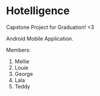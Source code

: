 # Hotelligence
Capstone Project for Graduation! &lt;3

Android Mobile Application.

Members:
1. Mellie
2. Louie
3. George
4. Lala
5. Teddy
